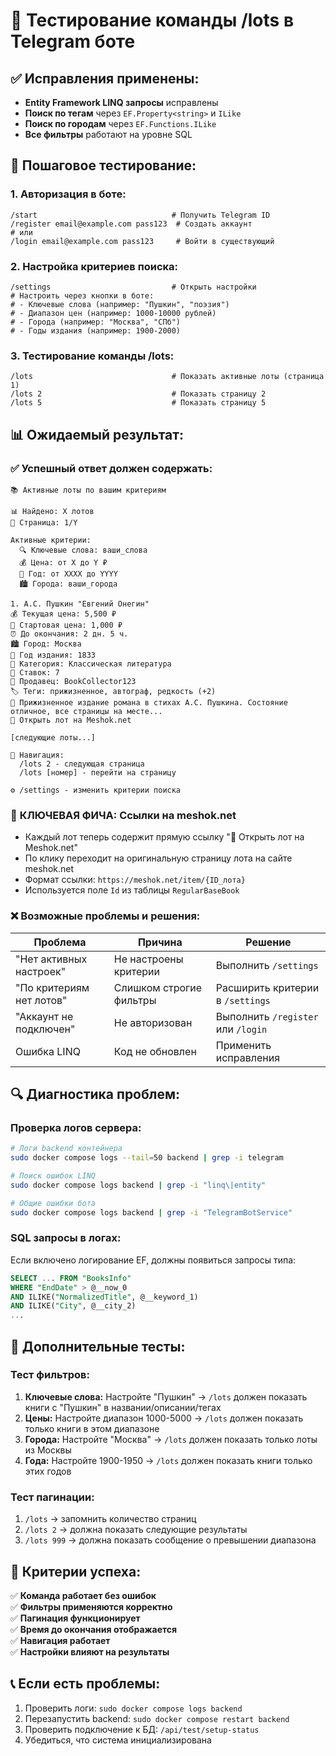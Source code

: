 # 🧪 Тестирование команды /lots в Telegram боте

## ✅ Исправления применены:
- **Entity Framework LINQ запросы** исправлены
- **Поиск по тегам** через `EF.Property<string>` и `ILike`
- **Поиск по городам** через `EF.Functions.ILike`
- **Все фильтры** работают на уровне SQL

## 🔄 Пошаговое тестирование:

### 1. Авторизация в боте:
```
/start                              # Получить Telegram ID
/register email@example.com pass123  # Создать аккаунт
# или
/login email@example.com pass123     # Войти в существующий
```

### 2. Настройка критериев поиска:
```
/settings                           # Открыть настройки
# Настроить через кнопки в боте:
# - Ключевые слова (например: "Пушкин", "поэзия")
# - Диапазон цен (например: 1000-10000 рублей)
# - Города (например: "Москва", "СПб")
# - Годы издания (например: 1900-2000)
```

### 3. Тестирование команды /lots:
```
/lots                               # Показать активные лоты (страница 1)
/lots 2                             # Показать страницу 2
/lots 5                             # Показать страницу 5
```

## 📊 Ожидаемый результат:

### ✅ Успешный ответ должен содержать:
```
📚 Активные лоты по вашим критериям

📊 Найдено: X лотов
📄 Страница: 1/Y

Активные критерии:
  🔍 Ключевые слова: ваши_слова
  💰 Цена: от X до Y ₽
  📅 Год: от XXXX до YYYY
  🏙️ Города: ваши_города

1. А.С. Пушкин "Евгений Онегин"
💰 Текущая цена: 5,500 ₽
💸 Стартовая цена: 1,000 ₽
⏰ До окончания: 2 дн. 5 ч.
🏙️ Город: Москва
📅 Год издания: 1833
📂 Категория: Классическая литература
👥 Ставок: 7
👤 Продавец: BookCollector123
🏷️ Теги: прижизненное, автограф, редкость (+2)
📝 Прижизненное издание романа в стихах А.С. Пушкина. Состояние отличное, все страницы на месте...
🔗 Открыть лот на Meshok.net

[следующие лоты...]

📖 Навигация:
  /lots 2 - следующая страница
  /lots [номер] - перейти на страницу

⚙️ /settings - изменить критерии поиска
```

### 🎯 **КЛЮЧЕВАЯ ФИЧА: Ссылки на meshok.net**
- Каждый лот теперь содержит прямую ссылку "🔗 Открыть лот на Meshok.net"
- По клику переходит на оригинальную страницу лота на сайте meshok.net
- Формат ссылки: `https://meshok.net/item/{ID_лота}`
- Используется поле `Id` из таблицы `RegularBaseBook`

### ❌ Возможные проблемы и решения:

| Проблема | Причина | Решение |
|----------|---------|---------|
| "Нет активных настроек" | Не настроены критерии | Выполнить `/settings` |
| "По критериям нет лотов" | Слишком строгие фильтры | Расширить критерии в `/settings` |
| "Аккаунт не подключен" | Не авторизован | Выполнить `/register` или `/login` |
| Ошибка LINQ | Код не обновлен | Применить исправления |

## 🔍 Диагностика проблем:

### Проверка логов сервера:
```bash
# Логи backend контейнера
sudo docker compose logs --tail=50 backend | grep -i telegram

# Поиск ошибок LINQ
sudo docker compose logs backend | grep -i "linq\|entity"

# Общие ошибки бота
sudo docker compose logs backend | grep -i "TelegramBotService"
```

### SQL запросы в логах:
Если включено логирование EF, должны появиться запросы типа:
```sql
SELECT ... FROM "BooksInfo" 
WHERE "EndDate" > @__now_0 
AND ILIKE("NormalizedTitle", @__keyword_1) 
AND ILIKE("City", @__city_2)
...
```

## 🎯 Дополнительные тесты:

### Тест фильтров:
1. **Ключевые слова:** Настройте "Пушкин" → `/lots` должен показать книги с "Пушкин" в названии/описании/тегах
2. **Цены:** Настройте диапазон 1000-5000 → `/lots` должен показать только книги в этом диапазоне
3. **Города:** Настройте "Москва" → `/lots` должен показать только лоты из Москвы
4. **Года:** Настройте 1900-1950 → `/lots` должен показать книги только этих годов

### Тест пагинации:
1. `/lots` → запомнить количество страниц
2. `/lots 2` → должна показать следующие результаты
3. `/lots 999` → должна показать сообщение о превышении диапазона

## 🏁 Критерии успеха:

✅ **Команда работает без ошибок**  
✅ **Фильтры применяются корректно**  
✅ **Пагинация функционирует**  
✅ **Время до окончания отображается**  
✅ **Навигация работает**  
✅ **Настройки влияют на результаты**  

## 📞 Если есть проблемы:

1. Проверить логи: `sudo docker compose logs backend`
2. Перезапустить backend: `sudo docker compose restart backend`
3. Проверить подключение к БД: `/api/test/setup-status`
4. Убедиться, что система инициализирована
